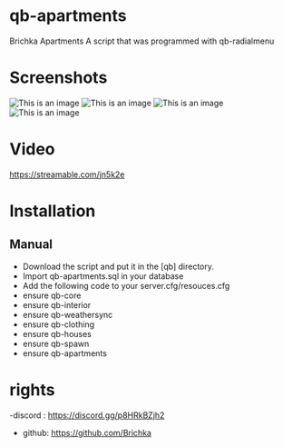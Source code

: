 # qb-apartments 
Brichka Apartments A script that was programmed with qb-radialmenu 

# Screenshots
![This is an image](https://i.imgur.com/pDAac1S.png)
![This is an image](https://i.imgur.com/YRUFIGO.png)
![This is an image](https://i.imgur.com/4FW11No.png)
![This is an image](https://i.imgur.com/y5RIG0i.jpeg)

# Video
https://streamable.com/jn5k2e

# Installation
## Manual
- Download the script and put it in the [qb] directory.
- Import qb-apartments.sql in your database
- Add the following code to your server.cfg/resouces.cfg
- ensure qb-core
- ensure qb-interior
- ensure qb-weathersync
- ensure qb-clothing
- ensure qb-houses
- ensure qb-spawn
- ensure qb-apartments

# rights 
-discord : https://discord.gg/p8HRkBZjh2
- github: https://github.com/Brichka 

